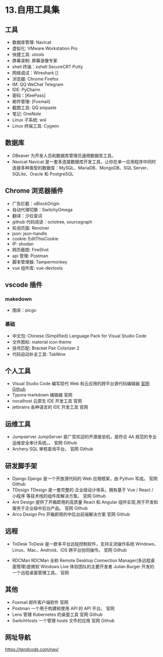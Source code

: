 # 13.自用工具集

## 工具

- 数据库管理: Navicat
- 虚拟化: VMware Workstation Pro
- 快捷工具: utools
- 屏幕录制: 屏幕录像专家
- shell 终端：xshell SecureCRT Putty
- 网络调试：Wireshark []
- 浏览器: Chrome Firefox
- IM: QQ WeChat Telegram
- IDE: PyCharm
- 密码：[KeePass]
- 邮件管理: [Foxmail]
- 截图工具: QQ snipaste
- 笔记: OneNote
- Linux 子系统: wsl
- Linux 终端工具: Cygwin

## 数据库

- DBeaver 为开发人员和数据库管理员通用数据库工具。
- Navicat Navicat 是一套多连接数据库开发工具，让你在单一应用程序中同时连接多种类型的数据库：MySQL、MariaDB、MongoDB、SQL Server、SQLite、Oracle 和 PostgreSQL

## Chrome 浏览器插件

- 广告拦截：uBlockOrigin
- 自动代理切换：SwitchyOmega
- 翻译：沙拉查词
- github 代码阅读：octotree, sourcegraph
- 轮询页面: Revolver
- json: json-handle
- cookie: EditThisCookie
- IP: shodan
- 网页截图: FireShot
- api 管理: Postman
- 脚本管理器: Tampermonkey
- vue 组件库: vue-devtools

## vscode 插件

### makedown

- 图床：picgo

### 基础

- 中文包: Chinese (Simplified) Language Pack for Visual Studio Code
- 文件图标: material icon theme
- 括号匹配: Bracket Pair Colorizer 2
- 代码自动补全工具: TabNine

## 个人工具

- Visual Studio Code 编写现代 Web 和云应用的跨平台源代码编辑器 [官网](https://code.visualstudio.com/) [Github](https://github.com/Microsoft/vscode/)
- Typora markdown 编辑器 官网
- nocalhost 云原生 IDE 开发工具 官网
- jetbrains 各种语言的 IDE 开发工具 官网

## 运维工具

- Jumpserver JumpServer 是广受欢迎的开源堡垒机，是符合 4A 规范的专业运维安全审计系统。。 官网 Github
- Archery SQL 审核查询平台。 官网 Github

## 研发脚手架

- Django Django 是一个开放源代码的 Web 应用框架，由 Python 写成。 官网 Github
- TDesign TDesign 是一套完整的 企业级设计体系，拥有基于 Vue / React / 小程序 等技术栈的组件库解决方案。 官网 Github
- Ant Design 提供了开箱即用的高质量 React 和 Angular 组件实现,用于开发和服务于企业级中后台产品。 官网 Github
- Arco Design Pro 开箱即用的中后台前端解决方案 官网 Github

## 远程

- ToDesk ToDesk 是一款多平台远程控制软件，支持主流操作系统 Windows、Linux、Mac、Android、iOS 跨平台协同操作。 官网 Github

- RDCMan RDCMan 全称 Remote Desktop Connection Manager(多远程桌面管理)是微软 Windows Live 体验团队的主要开发者 Julian Burger 开发的一个远程桌面管理工具。 官网

## 其他

- Foxmail 邮件客户端软件 官网
- Postman 一个用于构建和使用 API 的 API 平台。 官网
- Lens 管理 Kubernetes 的桌面工具 官网 Github
- SwitchHosts 一个管理 hosts 文件的应用 官网 Github

## 网址导航

https://tendcode.com/nav/
